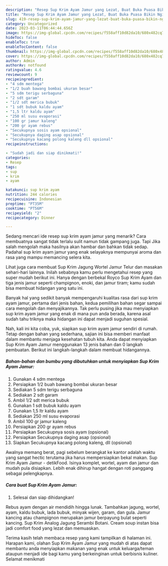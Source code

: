 ```yaml
---
description: "Resep Sup Krim Ayam Jamur yang Lezat, Buat Buka Puasa Bikin Ngiler"
title: "Resep Sup Krim Ayam Jamur yang Lezat, Buat Buka Puasa Bikin Ngiler"
slug: 419-resep-sup-krim-ayam-jamur-yang-lezat-buat-buka-puasa-bikin-ngiler
category: Uncategorized
date: 2023-03-11T06:44:44.656Z
image: https://img-global.cpcdn.com/recipes/f558aff10d82da10/680x482cq70/sup-krim-ayam-jamur-foto-resep-utama.jpg
hideToc: false
enableToc: true
enableTocContent: false
thumbnail: https://img-global.cpcdn.com/recipes/f558aff10d82da10/680x482cq70/sup-krim-ayam-jamur-foto-resep-utama.jpg
cover: https://img-global.cpcdn.com/recipes/f558aff10d82da10/680x482cq70/sup-krim-ayam-jamur-foto-resep-utama.jpg
author: Admin
authorAv: notfound
ratingvalue: 4.6
reviewcount: 9
recipeingredient:
- "4 sdm mentega"
- "1/2 buah bawang bombai ukuran besar"
- "5 sdm terigu serbaguna"
- "2 sdt garam"
- "1/2 sdt merica bubuk"
- "1 sdt bubuk kaldu ayam"
- "1,5 ltr kaldu ayam"
- "250 ml susu evaporasi"
- "100 gr jamur kaleng"
- "200 gr ayam rebus"
- "Secukupnya sosis ayam opsional"
- "Secukupnya daging asap opsional"
- "Secukupnya kacang polong kaleng dll opsional"
recipeinstructions:

- "Sudah jadi dan siap dinikmati!"
categories:
- Resep
tags:
- sup
- krim
- ayam

katakunci: sup krim ayam 
nutrition: 244 calories
recipecuisine: Indonesian
preptime: "PT35M"
cooktime: "PT56M"
recipeyield: "2"
recipecategory: Dinner

---
```



Sedang mencari ide resep sup krim ayam jamur yang menarik? Cara membuatnya sangat tidak terlalu sulit namun tidak gampang juga. Tapi Jika salah mengolah maka hasilnya akan hambar dan bahkan tidak sedap. Padahal sup krim ayam jamur yang enak selayaknya mempunyai aroma dan rasa yang mampu memancing selera kita.


Lihat juga cara membuat Sup Krim Jagung Wortel Jamur Telur dan masakan sehari-hari lainnya. Inilah sebabnya kamu perlu mengetahui resep yang super mudah berikut ini. Hanya dengan berbekal Royco Sup Krim Ayam dan tiga jenis jamur seperti champignon, enoki, dan jamur tiram; kamu sudah bisa membuat hidangan yang satu ini.

Banyak hal yang sedikit banyak mempengaruhi kualitas rasa dari sup krim ayam jamur, pertama dari jenis bahan, kedua pemilihan bahan segar sampai cara mengolah dan menyajikannya. Tak perlu pusing jika mau menyiapkan sup krim ayam jamur yang enak di mana pun anda berada, karena asal sudah tahu triknya maka hidangan ini dapat menjadi suguhan spesial.


Nah, kali ini kita coba, yuk, siapkan sup krim ayam jamur sendiri di rumah. Tetap dengan bahan yang sederhana, sajian ini bisa memberi manfaat dalam membantu menjaga kesehatan tubuh kita. Anda dapat menyiapkan Sup Krim Ayam Jamur menggunakan 13 jenis bahan dan 0 langkah pembuatan. Berikut ini langkah-langkah dalam membuat hidangannya.

<!--inarticleads1-->

##### Bahan-bahan dan bumbu yang dibutuhkan untuk menyiapkan Sup Krim Ayam Jamur:

1. Gunakan 4 sdm mentega
1. Persiapkan 1/2 buah bawang bombai ukuran besar
1. Sediakan 5 sdm terigu serbaguna
1. Sediakan 2 sdt garam
1. Ambil 1/2 sdt merica bubuk
1. Gunakan 1 sdt bubuk kaldu ayam
1. Gunakan 1,5 ltr kaldu ayam
1. Sediakan 250 ml susu evaporasi
1. Ambil 100 gr jamur kaleng
1. Persiapkan 200 gr ayam rebus
1. Persiapkan Secukupnya sosis ayam (opsional)
1. Persiapkan Secukupnya daging asap (opsional)
1. Siapkan Secukupnya kacang polong kaleng, dll (opsional)


Awalnya memang berat, pagi sebelum berangkat ke kantor adalah waktu yang sangat hectic terutama jika harus mempersiapkan bekal makan. Sup Krim Ayam Jamur - detikFood. Isinya komplet, wortel, ayam dan jamur dan mudah pula disiapkan. Lebih enak dihirup hangat dengan roti panggang sebagai pelengkapnya. 

<!--inarticleads2-->

##### Cara buat Sup Krim Ayam Jamur:


1. Selesai dan siap dihidangkan!

Rebus ayam dengan air mendidih hingga lunak. Tambahkan jagung, wortel, ayam, kaldu bubuk, lada bubuk, minyak wijen, garam, dan gula. Jamur kancing atau champignon merupakan jamur berpayung bulat seperti kancing. Sup Krim Analog Jagung Serambi Botani. Cream soup instan bisa jadi comfort food yang lezat dan memuaskan. 

Terima kasih telah membaca resep yang kami tampilkan di halaman ini. Harapan kami, olahan Sup Krim Ayam Jamur yang mudah di atas dapat membantu anda menyiapkan makanan yang enak untuk keluarga/teman ataupun menjadi ide bagi kamu yang berkeinginan untuk berbisnis kuliner. Selamat menikmati
